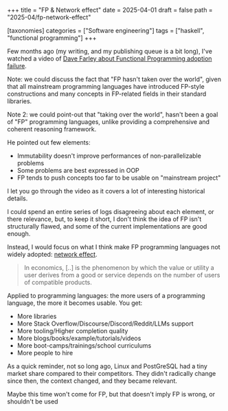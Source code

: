 +++
title = "FP & Network effect"
date = 2025-04-01
draft = false
path = "2025-04/fp-network-effect"

[taxonomies]
categories = ["Software engineering"]
tags = ["haskell", "functional programming"]
+++

Few months ago (my writing, and my publishing queue is a bit long), I've watched
a video of [Dave Farley about Functional Programming adoption failure](https://www.youtube.com/watch?v=gE6nnDsh5Ck).

Note: we could discuss the fact that "FP hasn't taken over the world", given
that all mainstream programming languages have introduced FP-style constructions
and many concepts in FP-related fields in their standard libraries.

Note 2: we could point-out that "taking over the world", hasn't been a goal of
"FP" programming languages, unlike providing a comprehensive and coherent
reasoning framework.

He pointed out few elements:

* Immutability doesn't improve performances of non-parallelizable problems
* Some problems are best expressed in OOP
* FP tends to push concepts too far to be usable on "mainstream project"

I let you go through the video as it covers a lot of interesting historical
details.

I could spend an entire series of logs disagreeing about each element,
or there relevance, but, to keep it short, I don't think the idea of FP
isn't structurally flawed, and some of the current implementations are good
enough.

Instead, I would focus on what I think make FP programming languages not widely
adopted: [network effect](https://en.wikipedia.org/wiki/Network_effect).

> In economics, [..] is the phenomenon by which the value or utility a user
> derives from a good or service depends on the number of users of compatible
> products.

Applied to programming languages: the more users of a programming language,
the more it becomes usable.
You get:

* More libraries
* More Stack Overflow/Discourse/Discord/Reddit/LLMs support
* More tooling/Higher completion quality
* More blogs/books/example/tutorials/videos
* More boot-camps/trainings/school curriculums
* More people to hire

As a quick reminder, not so long ago, Linux and PostGreSQL had a tiny
market share compared to their competitors.
They didn't radically change since then, the context changed, and they became
relevant.

Maybe this time won't come for FP, but that doesn't imply FP is wrong, or
shouldn't be used
